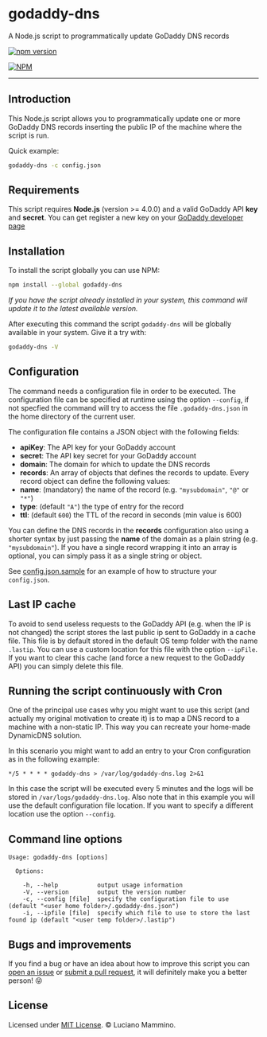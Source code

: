 # godaddy-dns

A Node.js script to programmatically update GoDaddy DNS records

[![npm version](https://badge.fury.io/js/godaddy-dns.svg)](http://badge.fury.io/js/godaddy-dns)

[![NPM](https://nodei.co/npm/godaddy-dns.png)](https://nodei.co/npm/godaddy-dns/)

---

## Introduction

This Node.js script allows you to programmatically update one or more GoDaddy DNS
records inserting the public IP of the machine where the script is run.

Quick example:

```bash
godaddy-dns -c config.json
```


## Requirements

This script requires **Node.js** (version >= 4.0.0) and a valid GoDaddy API **key**
and **secret**. You can get register a new key on your [GoDaddy developer page](https://developer.godaddy.com/keys/)


## Installation

To install the script globally you can use NPM:

```bash
npm install --global godaddy-dns
```

*If you have the script already installed in your system, this command will
update it to the latest available version.*

After executing this command the script `godaddy-dns` will be globally available
in your system. Give it a try with:

```bash
godaddy-dns -V
```


## Configuration

The command needs a configuration file in order to be executed. The configuration
file can be specified at runtime using the option `--config`, if not specfied the
command will try to access the file `.godaddy-dns.json` in the home directory of
the current user.

The configuration file contains a JSON object with the following fields:

  * **apiKey**: The API key for your GoDaddy account
  * **secret**: The API key secret for your GoDaddy account
  * **domain**: The domain for which to update the DNS records
  * **records**: An array of objects that defines the records to update. Every
  record object can define the following values:
   * **name**: (mandatory) the name of the record (e.g. `"mysubdomain"`, `"@"` or `"*"`)
   * **type**: (default `"A"`) the type of entry for the record
   * **ttl**: (default `600`) the TTL of the record in seconds (min value is 600)

You can define the DNS records in the **records** configuration also using a shorter
syntax by just passing the **name** of the domain as a plain string (e.g. `"mysubdomain"`).
If you have a single record wrapping it into an array is optional, you can
simply pass it as a single string or object.

See [config.json.sample](config.json.sample) for an example of how to structure
your `config.json`.


## Last IP cache

To avoid to send useless requests to the GoDaddy API (e.g. when the IP is not
changed) the script stores the last public ip sent to GoDaddy in a cache file.
This file is by default stored in the default OS temp folder with the name `.lastip`.
You can use a custom location for this file with the option `--ipFile`.
If you want to clear this cache (and force a new request to the GoDaddy API) you
can simply delete this file.


## Running the script continuously with Cron

One of the principal use cases why you might want to use this script (and actually
my original motivation to create it) is to map a DNS record to a machine with a
non-static IP. This way you can recreate your home-made DynamicDNS solution.

In this scenario you might want to add an entry to your Cron configuration as
in the following example:

```
*/5 * * * * godaddy-dns > /var/log/godaddy-dns.log 2>&1
```

In this case the script will be executed every 5 minutes and the logs will be stored
in `/var/logs/godaddy-dns.log`. Also note that in this example you will use the
default configuration file location. If you want to specify a different location
use the option `--config`.


## Command line options

```
Usage: godaddy-dns [options]

  Options:

    -h, --help           output usage information
    -V, --version        output the version number
    -c, --config [file]  specify the configuration file to use  (default "<user home folder>/.godaddy-dns.json")
    -i, --ipfile [file]  specify which file to use to store the last found ip (default "<user temp folder>/.lastip")
```

## Bugs and improvements

If you find a bug or have an idea about how to improve this script you can [open an issue](https://github.com/lmammino/godaddy-dnsissues) or [submit a pull request](https://github.com/lmammino/godaddy-dnspulls), it will definitely make you a better person! 😝


## License

Licensed under [MIT License](LICENSE). © Luciano Mammino.
